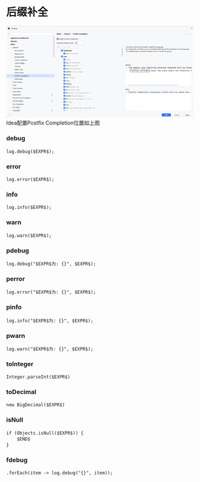 # 后缀补全

![Idea后缀补全位置](./img/Idea后缀补全位置.png)
Idea配置Postfix Completion位置如上图

### debug

```text:no-line-numbers
log.debug($EXPR$);
```

### error

```text:no-line-numbers
log.error($EXPR$);
```

### info

```text:no-line-numbers
log.info($EXPR$);
```

### warn

```text:no-line-numbers
log.warn($EXPR$);
```

### pdebug

````text:no-line-numbers
log.debug("$EXPR$为: {}", $EXPR$);
````

### perror

```text:no-line-numbers
log.error("$EXPR$为: {}", $EXPR$);
```

### pinfo

```text:no-line-numbers
log.info("$EXPR$为: {}", $EXPR$);
```

### pwarn

```text:no-line-numbers
log.warn("$EXPR$为: {}", $EXPR$);
```

### toInteger

```text:no-line-numbers
Integer.parseInt($EXPR$)
```

### toDecimal

```text:no-line-numbers
new BigDecimal($EXPR$)
```

### isNull

```text:no-line-numbers
if (Objects.isNull($EXPR$)) {
    $END$
}
```

### fdebug

```text:no-line-numbers
.forEach(item -> log.debug("{}", item));
```
